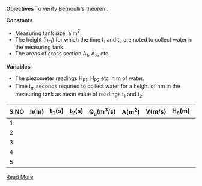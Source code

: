 **Objectives**
To verify Bernoulli's theorem. 

**Constants**
- Measuring tank size, a m<sup>2</sup>. 
- The height (h<sub>m</sub>) for which the time t<sub>1</sub> and t<sub>2</sub> are noted to collect water in the measuring tank.
- The areas of cross section A<Sub>1</sub>, A<sub>2</sub>, etc.

**Variables** 

- The piezometer readings H<sub>P1</sub>, H<sub>P2</sub> etc in m of water. 
- Time t<sub>m</sub> seconds requried to collect water for a height of hm in the measuring tank as mean value of readings t<sub>1</sub> and t<sub>2</sub>.

|S.NO|h(m)|t<sub>1</sub>(s)|t<sub>2</sub>(s)|Q<sub>a</sub>(m<sup>3</sup>/s)|A(m<sup>2</sup>)|V(m/s)|H<sub>e</sub>(m)|H<sub>p</sub>(m)|Total|
|----|----|----|----|----|----|----|----|----|----|
| 1  |    |    |    |    |    |    |    |    |    |
| 2  |    |    |    |    |    |    |    |    |    |
| 3  |    |    |    |    |    |    |    |    |    |
| 4  |    |    |    |    |    |    |    |    |    |
| 5  |    |    |    |    |    |    |    |    |    |

[Read More](docs/1.Bernoullis_experiment.pdf)
